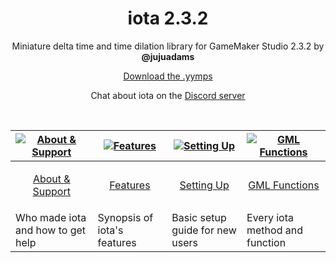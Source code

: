 <h1 align="center">iota 2.3.2</h1>

<p align="center">Miniature delta time and time dilation library for GameMaker Studio 2.3.2 by <b>@jujuadams</b></p>

<p align="center"><a href="https://github.com/JujuAdams/iota/releases/">Download the .yymps</a></p>

<p align="center">Chat about iota on the <a href="https://discord.gg/8krYCqr">Discord server</a></p>

&nbsp;

|[![About & Support](https://raw.githubusercontent.com/wiki/JujuAdams/scribble/images/faq.png)](https://github.com/JujuAdams/iota/wiki/About-&-Support)|[![Features](https://raw.githubusercontent.com/wiki/JujuAdams/scribble/images/features.png)](https://github.com/JujuAdams/iota/wiki/Features)|[![Setting Up](https://raw.githubusercontent.com/wiki/JujuAdams/scribble/images/setup.png)](https://github.com/JujuAdams/iota/wiki/Setting-Up)|[![GML Functions](https://raw.githubusercontent.com/wiki/JujuAdams/scribble/images/code.png)](https://github.com/JujuAdams/iota/wiki/GML-Functions)|
|----------------------|----------------------|----------------------|----------------------|
|<p align="center">[About & Support](https://github.com/JujuAdams/iota/wiki/About-&-Support)</p>|<p align="center">[Features](https://github.com/JujuAdams/iota/wiki/Features)</p>|<p align="center">[Setting Up](https://github.com/JujuAdams/iota/wiki/Setting-Up)</p>|<p align="center">[GML Functions](https://github.com/JujuAdams/iota/wiki/GML-Functions)</p>|
|Who made iota and how to get help| Synopsis of iota's features | Basic setup guide for new users | Every iota method and function|
